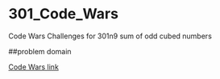 # 301_Code_Wars
Code Wars Challenges for 301n9
sum of odd cubed numbers

##problem domain

[Code Wars link](https://www.codewars.com/kata/sum-of-odd-cubed-numbers/train/javascript)